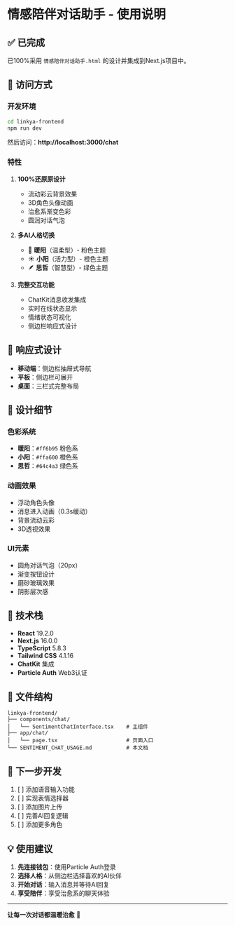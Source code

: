 # 情感陪伴对话助手 - 使用说明

## ✅ 已完成

已100%采用 `情感陪伴对话助手.html` 的设计并集成到Next.js项目中。

## 🚀 访问方式

### 开发环境
```bash
cd linkya-frontend
npm run dev
```

然后访问：**http://localhost:3000/chat**

### 特性

1. **100%还原原设计**
   - 流动彩云背景效果
   - 3D角色头像动画
   - 治愈系渐变色彩
   - 圆润对话气泡

2. **多AI人格切换**
   - 🌸 **暖阳**（温柔型）- 粉色主题
   - ☀️ **小阳**（活力型）- 橙色主题
   - 🪶 **思哲**（智慧型）- 绿色主题

3. **完整交互功能**
   - ChatKit消息收发集成
   - 实时在线状态显示
   - 情绪状态可视化
   - 侧边栏响应式设计

## 📱 响应式设计

- **移动端**：侧边栏抽屉式导航
- **平板**：侧边栏可展开
- **桌面**：三栏式完整布局

## 🎨 设计细节

### 色彩系统
- **暖阳**：`#ff6b95` 粉色系
- **小阳**：`#ffa600` 橙色系
- **思哲**：`#64c4a3` 绿色系

### 动画效果
- 浮动角色头像
- 消息进入动画（0.3s缓动）
- 背景流动云彩
- 3D透视效果

### UI元素
- 圆角对话气泡（20px）
- 渐变按钮设计
- 磨砂玻璃效果
- 阴影层次感

## 🔧 技术栈

- **React** 19.2.0
- **Next.js** 16.0.0
- **TypeScript** 5.8.3
- **Tailwind CSS** 4.1.16
- **ChatKit** 集成
- **Particle Auth** Web3认证

## 📂 文件结构

```
linkya-frontend/
├── components/chat/
│   └── SentimentChatInterface.tsx    # 主组件
├── app/chat/
│   └── page.tsx                      # 页面入口
└── SENTIMENT_CHAT_USAGE.md           # 本文档
```

## 🎯 下一步开发

1. [ ] 添加语音输入功能
2. [ ] 实现表情选择器
3. [ ] 添加图片上传
4. [ ] 完善AI回复逻辑
5. [ ] 添加更多角色

## 💡 使用建议

1. **先连接钱包**：使用Particle Auth登录
2. **选择人格**：从侧边栏选择喜欢的AI伙伴
3. **开始对话**：输入消息并等待AI回复
4. **享受陪伴**：享受治愈系的聊天体验

---

**让每一次对话都温暖治愈** 🌸




